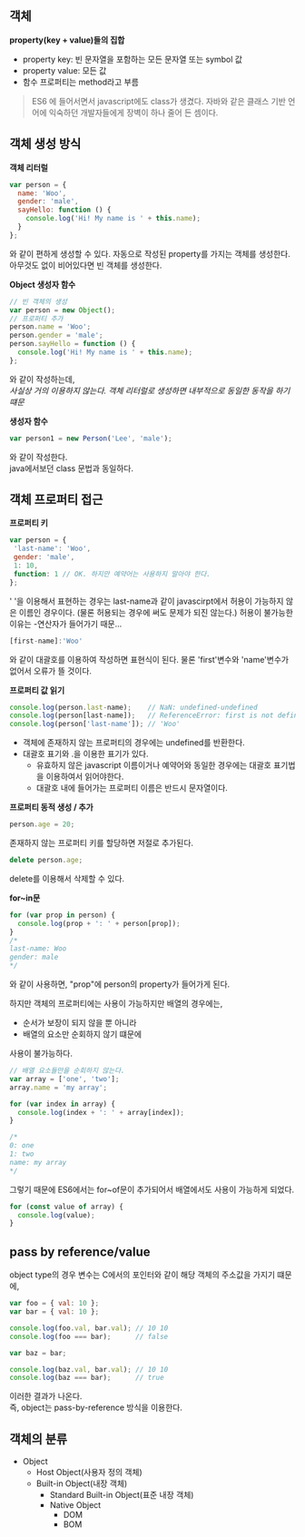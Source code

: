 ## 객체
__property(key + value)들의 집합__
- property key: 빈 문자열을 포함하는 모든 문자열 또는 symbol 값
- property value: 모든 값
- 함수 프로퍼티는 method라고 부름

> ES6 에 들어서면서 javascript에도 class가 생겼다. 자바와 같은 클래스 기반 언어에 익숙하던 개발자들에게 장벽이 하나 줄어 든 셈이다.

## 객체 생성 방식
__객체 리터럴__
``` javascript
var person = {
  name: 'Woo',
  gender: 'male',
  sayHello: function () {
    console.log('Hi! My name is ' + this.name);
  }
};
```
와 같이 편하게 생성할 수 있다. 자동으로 작성된 property를 가지는 객체를 생성한다. 아무것도 없이 비어있다면 빈 객체를 생성한다.

__Object 생성자 함수__
```javascript
// 빈 객체의 생성
var person = new Object();
// 프로퍼티 추가
person.name = 'Woo';
person.gender = 'male';
person.sayHello = function () {
  console.log('Hi! My name is ' + this.name);
};
```
와 같이 작성하는데,  
 _사실상 거의 이용하지 않는다. 객체 리터럴로 생성하면 내부적으로 동일한 동작을 하기 떄문_

 __생성자 함수__
 ```javascript
 var person1 = new Person('Lee', 'male');
 ```
 와 같이 작성한다.  
 java에서보던 class 문법과 동일하다.

 ## 객체 프로퍼티 접근
 __프로퍼티 키__  
 ```javascript
 var person = {
  'last-name': 'Woo',
  gender: 'male',
  1: 10,
  function: 1 // OK. 하지만 예약어는 사용하지 말아야 한다.
};
 ```
 \' \'을 이용해서 표현하는 경우는 last-name과 같이 javascirpt에서 허용이 가능하지 않은 이름인 경우이다. (물론 허용되는 경우에 써도 문제가 되진 않는다.) 허용이 불가능한 이유는 -연산자가 들어가기 때문...

 ```javascript
 [first-name]:'Woo'
 ```
 와 같이 대괄호를 이용하여 작성하면 표현식이 된다. 물론 
 'first'변수와 'name'변수가 없어서 오류가 뜰 것이다.

 __프로퍼티 값 읽기__
 ```javascript
console.log(person.last-name);    // NaN: undefined-undefined
console.log(person[last-name]);   // ReferenceError: first is not defined
console.log(person['last-name']); // 'Woo'
 ```
- 객체에 존재하지 않는 프로퍼티의 경우에는 undefined를 반환한다.
- 대괄호 표기와 .을 이용한 표기가 있다.
  -  유효하지 않은 javascript 이름이거나 예약어와 동일한 경우에는 대괄호 표기법을 이용하여서 읽어야한다.
  - 대괄호 내에 들어가는 프로퍼티 이름은 반드시 문자열이다.

__프로퍼티 동적 생성 / 추가__
```javascript
person.age = 20;
```
존재하지 않는 프로퍼티 키를 할당하면 저절로 추가된다.

```javascript
delete person.age;
```
delete를 이용해서 삭제할 수 있다.

__for~in문__
```javascript
for (var prop in person) {
  console.log(prop + ': ' + person[prop]);
}
/*
last-name: Woo
gender: male
*/
```
와 같이 사용하면, "prop"에 person의 property가 들어가게 된다.

하지만 객체의 프로퍼티에는 사용이 가능하지만 배열의 경우에는,
- 순서가 보장이 되지 않을 뿐 아니라
- 배열의 요소만 순회하지 않기 떄문에

사용이 불가능하다.

```javascript
// 배열 요소들만을 순회하지 않는다.
var array = ['one', 'two'];
array.name = 'my array';

for (var index in array) {
  console.log(index + ': ' + array[index]);
}

/*
0: one
1: two
name: my array
*/
```
그렇기 때문에 ES6에서는 for~of문이 추가되어서 배열에서도 사용이 가능하게 되었다.
```javascript
for (const value of array) {
  console.log(value);
}
```

## pass by reference/value
object type의 경우 변수는 C에서의 포인터와 같이 해당 객체의 주소값을 가지기 떄문에,
```javascript
var foo = { val: 10 };
var bar = { val: 10 };

console.log(foo.val, bar.val); // 10 10
console.log(foo === bar);      // false

var baz = bar;

console.log(baz.val, bar.val); // 10 10
console.log(baz === bar);      // true
```
이러한 결과가 나온다.  
즉, object는 pass-by-reference 방식을 이용한다.

## 객체의 분류
- Object
  - Host Object(사용자 정의 객체)
  - Built-in Object(내장 객체)
    - Standard Built-in Object(표준 내장 객체)
    - Native Object
      - DOM
      - BOM